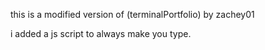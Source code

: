 this is a modified version of (terminalPortfolio) by zachey01

i added a js script to always make you type. 
